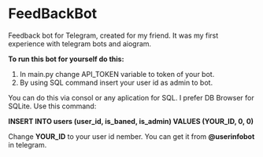# FeedBackBot
Feedback bot for Telegram, created for my friend.
It was my first experience with telegram bots and aiogram.

**To run this bot for yourself do this:**
1. In main.py change API_TOKEN variable to token of your bot.
2. By using SQL command insert your user id as admin to bot.

You can do this via consol or any aplication for SQL. I prefer DB Browser for SQLite.
Use this command: 

**INSERT INTO users (user_id, is_baned, is_admin) VALUES (YOUR_ID, 0, 0)**

Change **YOUR_ID** to your user id nember. You can get it from **@userinfobot** in telegram.
